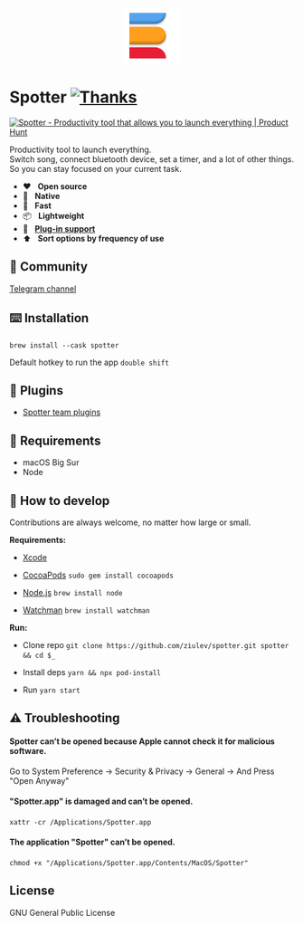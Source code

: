 <p align="center">
  <img src="/preview/icon.png?raw=true" alt="" height="100" />
</p>

# Spotter [![Thanks](https://bit.ly/saythankss)](https://github.com/sponsors/ziulev)

<a href="https://www.producthunt.com/posts/spotter-4?utm_source=badge-top-post-badge&utm_medium=badge&utm_souce=badge-spotter-4" target="_blank"><img src="https://api.producthunt.com/widgets/embed-image/v1/top-post-badge.svg?post_id=280842&theme=dark&period=daily" alt="Spotter - Productivity tool that allows you to launch everything | Product Hunt" style="width: 250px; height: 54px;" width="250" height="54" /></a>

Productivity tool to launch everything.<br/>
Switch song, connect bluetooth device, set a timer, and a lot of other things.<br />
So you can stay focused on your current task.

* ❤️&nbsp;&nbsp;&nbsp;<b>Open source</b>
* 🤖&nbsp;&nbsp;&nbsp;<b>Native</b>
* 🔮&nbsp;&nbsp;&nbsp;<b>Fast</b>
* 📦&nbsp;&nbsp;&nbsp;<b>Lightweight</b>
* 🔌&nbsp;&nbsp;&nbsp;<b>[Plug-in support](https://github.com/ziulev/spotter-core/tree/main/packages)</b>
* ⬆️&nbsp;&nbsp;&nbsp;<b>Sort options by frequency of use</b>

## 💬 Community
[Telegram channel](https://t.me/joinchat/HG4MQi1-91Y0NGVk)

## ⌨️ Installation
```brew install --cask spotter```

Default hotkey to run the app ```double shift```

## 🔮 Plugins

- [Spotter team plugins](https://github.com/ziulev/spotter-core/tree/main/packages)

## 🤖 Requirements
* macOS Big Sur
* Node

## 🖤 How to develop

Contributions are always welcome, no matter how large or small.

**Requirements:**
* [Xcode](https://apps.apple.com/us/app/xcode/id497799835?mt=12)

* [CocoaPods](https://guides.cocoapods.org/using/getting-started.html)
`sudo gem install cocoapods`

* [Node.js](https://nodejs.org/)
 `brew install node`

* [Watchman](https://facebook.github.io/watchman)
`brew install watchman`

**Run:**
* Clone repo
`git clone https://github.com/ziulev/spotter.git spotter && cd $_`

* Install deps
`yarn && npx pod-install`

* Run
`yarn start`

## ⚠️ Troubleshooting

#### Spotter can’t be opened because Apple cannot check it for malicious software.
Go to System Preference -> Security & Privacy -> General -> And Press "Open Anyway"

#### "Spotter.app" is damaged and can’t be opened.
```xattr -cr /Applications/Spotter.app```

#### The application "Spotter" can’t be opened.
```chmod +x "/Applications/Spotter.app/Contents/MacOS/Spotter"```

## License
GNU General Public License
